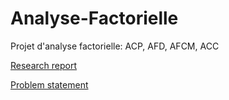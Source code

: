 # Analyse-Factorielle

Projet d'analyse factorielle: ACP, AFD, AFCM, ACC

[Research report](https://github.com/satacroteam/Analyse-Factorielle/blob/master/Projet_Analyse_Factorielle.pdf)

[Problem statement](https://github.com/satacroteam/Analyse-Factorielle/blob/master/Enonce.pdf)

